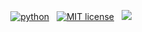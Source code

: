 <!-- buttons -->
<p align="center">
    <a href="https://www.python.org/">
        <img src="https://img.shields.io/badge/python-v3-brightgreen.svg"
            alt="python"></a> &nbsp;
    <a href="https://opensource.org/licenses/MIT">
        <img src="https://img.shields.io/badge/license-MIT-brightgreen.svg"
            alt="MIT license"></a> &nbsp;
<a href="https://codecov.io/gh/rafa-rod/pyettj">
  <img src="https://codecov.io/gh/rafa-rod/pyettj/branch/master/graph/badge.svg?token=TRU9VIoqZB"/>
</a>
</p>

<!-- content -->
